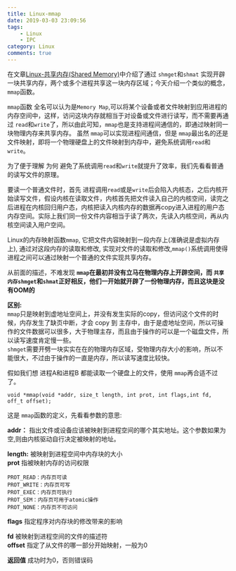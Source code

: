 ```yaml
---
title: Linux-mmap
date: 2019-03-03 23:09:56
tags:
	- Linux
	- IPC
category: Linux
comments: true
---
```

在文章[Linux-共享内存(Shared Memory)](/Linux-SharedMemory/)中介绍了通过
`shmget`和`shmat` 实现开辟一块共享内存，两个或多个进程共享这一块内存区域；今天介绍一个类似的概念，`mmap`函数。  

`mmap`函数 全名可以认为是`Memory Map`,可以将某个设备或者文件映射到应用进程的内存空间中，这样，访问这块内存就相当于对设备或文件进行读写，而不需要再通过 `read`和`write`了，所以由此可知，`mmap`也是支持进程间通信的，即通过映射同一块物理内存来共享内存。  虽然 `mmap`可以实现进程间通信，但是 `mmap`最出名的还是文件映射，即将一个物理硬盘上的文件映射到内存中，避免系统调用`read`和`write`。

为了便于理解 为何 避免了系统调用`read`和`write`就提升了效率，我们先看看普通的读写文件的原理。  

要读一个普通文件时，首先 进程调用`read`或是`write`后会陷入内核态，之后内核开始读写文件，假设内核在读取文件，内核首先把文件读入自己的内核空间，读完之后进程在内核回归用户态，内核把读入内核内存的数据再copy进入进程的用户态内存空间。实际上我们同一份文件内容相当于读了两次，先读入内核空间，再从内核空间读入用户空间。  

Linux的内存映射函数`mmap`, 它把文件内容映射到一段内存上(准确说是虚拟内存上), 通过对这段内存的读取和修改, 实现对文件的读取和修改,`mmap()`系统调用使得进程之间可以通过映射一个普通的文件实现共享内存。

从前面的描述，不难发现 __`mmap`在最初并没有立马在物理内存上开辟空间，而 `共享内存shmget`和`shmat`正好相反，他们一开始就开辟了一份物理内存，而且这块是没有OOM的__

__区别:__  
`mmap`只是映射到虚地址空间上，并没有发生实际的copy，但访问这个文件的时候，内存发生了缺页中断，才会 copy 到 主存中，由于是虚地址空间，所以可操作的文件数据可以很多，大于物理主存，而且由于操作的可以是一个磁盘文件，所以读写速度肯定慢一些。    
`shmget`需要开劈一块实实在在的物理内存区域，受物理内存大小的影响，所以不能很大，不过由于操作的一直是内存，所以读写速度比较快。

假如我们想 进程A和进程B 都能读取一个硬盘上的文件，使用 `mmap`再合适不过了。  

```
void *mmap(void *addr, size_t length, int prot, int flags,int fd, off_t offset);
```

这是 `mmap`函数的定义，先看看参数的意思:  

__addr：__ 指出文件或设备应该被映射到进程空间的哪个其实地址。这个参数如果为空,则由内核驱动自行决定被映射的地址。  

__length:__ 被映射到进程空间中内存块的大小  
__prot__ 指被映射内存的访问权限  

```
PROT_READ：内存页可读
PROT_WRITE：内存页可写
PROT_EXEC：内存页可执行
PROT_SEM：内存页可用于atomic操作
PROT_NONE：内存页不可访问
```

__flags__ 指定程序对内存块的修改带来的影响

__fd__ 被映射到进程空间的文件的描述符  
__offset__ 指定了从文件的哪一部分开始映射，一般为0

__返回值__ 成功时为0，否则错误码

